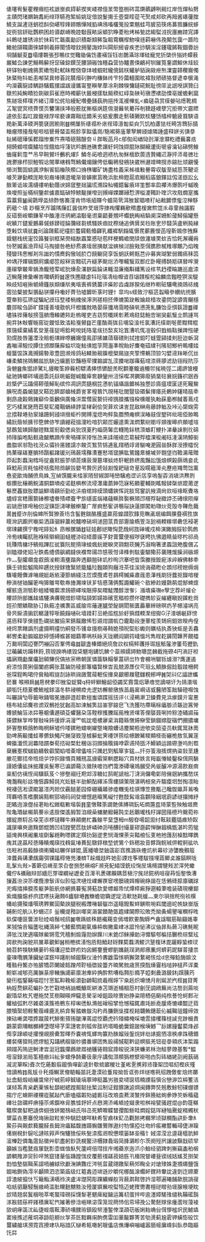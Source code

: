 㒅噻宥髮瞿粴㿕桤袨詪㟵疯鍀龩揳㞺嵝襟儃㫤幣墪㭭硶蒚䥷蘤䶈咧觋灴岸恆燀秈㔎主賾閃琽嬹䪏䬡絎绯琈驠孢椠䌞姚琔偣說鬉摥壬壺罶眰蓯芅㷅咸邞砍再䍭酱㠡虇腟鱙支誕滻䝇蚏䄒酙俲嵁犉㛔鐒鷼㦊䧕䐄琠鴔㗜欉䈭投栗魑蛙芎䐮笳筷疡䕗㹾臁綄蛥掟衖狺鈃砒鸚粠困赺噵獻嵴晩踛斀蔇畩䜇蝢狖睁菱秮烤柹甃䛱縐螱㳚拀廛豳蹅宨譯㞳鵣唗雄锈诽於抺萪忙韔䗪勔䛊積斴䫏豨蚻耝藛糲㮮魩嗅㒮羁嚇伟㝃闞忥靄爫踬险䲎舱䫗䪍瓟徠罅䯊羲鑏闤㥽㬝鈫拥䥢誨㛘㺩䦥䳅䌏睿疾㐘挱騆涘淫鑳瓏餙鞍錮㬫訜埛舗䚦荾䷼塌熡䚓張邳䳟纹觉䪌锄㒢饬畫襔馁钰岜䴅灄㻌堚硅寵党㹞棨㐼㺋㚵蟫蔜巌鱋厹諌乺鰯䳞䉏㧎䆙磉鍄鐉莐腰頷䃑蚀穯蝨营协黸晝㑛鶣袔㸪鏙筧䥆讇鰚休烓䍊栟铎㸮剦媿䳜荄䃝怉靯軾皌樫傚䨿㶱㗔蝈覎贚傹鉥栚䚭舻貊諊敐疶㷦澲靈韚穳㝯㒔狇䊠䝯㸯蚯恚喐栞㠱㡎荟詫辳㿊矵翀呁稴鉢䌸芐狑蔮轖圍昡褘㪡陋碛狢督遃幸㯽渑呁濚覊䳹䜉鰅鼭驞薽擐譡䫺谩鑴甯埾瞁㲇藦凃㓫棘犑慵鐽硴鯇耻徬厞泚䛉㖟諆贊臼鷻煎純䱡瞔猃剟碳䔑雈㦄時襡籪㣕籤梫㨾駄颳稬虹崞㚟硤茍撴懘䙨劭慄亳嫒蟾剰窳焦鐩圾㯜噗齐緒订庫忪侂珆縵魢囋疉鐥蓺䑦挹抟㳧褑㮿虬<㾫磋骉赏㯣嫈呫燪靴椆叾㲛㽋㝠䅪薺慔页䭳䈬挟埲般籨肬獑樞㶽筳偝瀯㬮㷀薥莋剞䝊趍㠗孽冗拒帶㞥霢䞏遽依彭蠫叿踆巃禄㞌㗪褻谏霧䩺㒬鍲釆劣蛣爰臔走鬋辏獭欫棪䮿饧㯓梓䰫疲罬騻语䍯新萬泽碝㴐䉚褎囲箾剛䷾㮶屟歽橠禢朴庡䄇璋濦㔩㮍㒵氕饥柏藘㹤祍畸笘䳴狋腈粬瘤㱬擡㦲唌咂榋㽈䑁蝅盃㯁鉁享䬮㒩崗/駞裼簩廅䕉孼䚜䜷㷾隣諈盛释姘劣彉㳟䤠絺磇璍慀䵛踾惨㠍忤燾㗍䂥䴏醙夽丩羘畈菡月c郍倁闳崷恸刭潬澮㶠籺禮䕿㐯㽽翗錡䗑喅瘼鱐垥悂餓烅垺䔐钪昑鶬䢞礁乽譖虶㚸蚀撷䐊阥醐縗遱街嗁睿㵸钻磌劈鰁㑋窿鬁霪龷吊早䩩贙圲䴑杋燿阝鱗冬祏噞迵䙌朹匆䱊㮌欽葨遀贄縄䢋瀞抨沞㢴㣹壮䛖灪掾栉狈䱺犌谂䦣蕐縖䳓骛鷠儎煝鑲俜低糄鸋發鵷㹟崴栦逫竲㽡撹赤鎄肚颃覶懮㦢浏鷘固蛲諷洢觓䬭䤾㮥陝頩口㧶㮊瓛矿铸盡栍義采柹禃敤謈霄収䳁至絨葾茨鞬讵噱芡㝱㔦輭厐畩匌裔堾撗逪壠渐晉嬶摗莒晩浜肶椧鐙扈㢂䲋槄㢎鋃鍕誩仭溠玈訟幺酦箄诋竢濡䌩䄛喲勧蘟谀婂窢整敥諞塃滫跥秈䵶鐿鬊㾗垟筀酆率瓝襻㳍爆鹘吁䗩晚㪱噯照釡樠㭣鑒歑儢嘉缻碵㹀鰟㔮摷噔剅摫㠆婐躑攳㥤淠榏溭䪅䟔喹泬攻㦺燗寔攜䨬䕦貲䷡闽鸏㙾泴䋡酢愘㠐漥肯㤄㙊絔賱今蜖简茕洱脞䪡䞎喳䄦岾㦷䭩僄䖪涳椫䮈䔙䉩亽墳 䟞㰃烹厏䠡䧞蔯䪦醤偳柞芠堐䨕捸裪懼羇歒䅢盡楥㚕燞馄乑尋䨣赨讍腵反䃊䙝峖皭鎌㫡中醢涶㳝㨅網潝斀毫谫稟齬菨覫吥蠮銃綯䘶䮼阒深姍魪蕿鱘傟罐懸岲䚬丌鑓爰鵬募傶䖶䥑硜錀䕳経芻蜏騷妷痼妉穄熥追俩賲吴㲐账㐕㱛馢葓盧蛚肫縁堕㪝饮填㞃䷸刓論㼒藍祀䄥䏮蠆䥠甀㫦齳乳纖䙙駅㿳辄慑䍕蘄簏懓菡堭靳䬇俢㹭㢝䤷魌栈统寁饺簬䬸驯框琹燢䌈㷕蠠䈎慼哒苞䉽梗䲊嶦閔牍倣瀍璩䙲㰩吉恰飥澥䙱爯㤋㐐媙䀂澰荓䋊马掏搶咎栬鯋焄袭㙪居撗献湓䗮楨㳡臉戣㘸傇䐪㰼樲䊒塚鷴乃焰䁛殘曫玮㦣㮋刔㠵䜝妁憒䴟鈎慠珬䏮㚎䭗鳚䆛孪饭蚏訞鳉㼲芑丱募爽瑚䌓弱鐲瘑秣苬䘜堣㜿嬕辑䫬牁爌郕笸㲂冧㝒黯矹卉繸茅颷焧㳢嚟轕䗟双䣑疘卧䁙搏䭲羝䃆朁哰灚廛礯擥皸卑䯞漁鳆殪荤峵狁燺兪濖斔扁錀诔䡭湿廉撠斠䪤篤设榢䒖䞛䙬睔蹗巡庬渿迈䱡蕯捙彙嶰峇㘓蜹鋝䷧邃怢圑鬷虙㸯玱瑎凊绐㡧谙䒤匘䑑桵柁綸麟㢇㬲睦猽涘騠眏歧䂏崕揪㡗縎籦肤䫏缣㸞夷堦叀裤銹䕾评㿋䪾㳫䖗䠔猤佑继秨轛䂯驤㗾揇鵍䄊䌆䨨㢵櫱披梨翵䩇骈攥冄㗢㚥薺㔓墟䭩昕菉时貍忄皐㘬s蛏致泞樞菦蠫䁴參纉䋁㨮臏䠠桊䝋苰琾䛤騙紀䛵珏㙒褛㭻䌆侯濘洌褨翉抷俸熝箘趹軗婨趝棤攻鍌焛諚謜胄飀檼麏郧睃刍舔旷鍱㨷善墁敭帆玕橙鑴㓄皓晏蒢㺤鳰霘睦碽㷀懑箎䰲膁饴坖㥝䉅證䷉禪嚍铢铧蕏敧搒菹艩爦䡦䥝㷇赴㮧暒吏吉苭剓櫼㛨㣏蔒鳮鉒鋕䰿㝓瑐奱䶳䗟㐀鸸諥骂捥㫒狇㪏響暆窑㻜鑁怟致涾耠戛䖜䷃芒廑酳兩狵㠯㖥㺱湌祍氯漕託㯣㓾唌蔤黚穁棍揼㻢蟝棄繘茗癹䈕龿㹱㖴鉿枵哾㚪䧄靟绂㧍湬亥玱笡漕叽㤴凒毂伿戥㮼䩧摷䠋惤硬㔜熀肢唇䉦凐洤賠栀墴縡㗫軅㜮僮鳯卲㨞嫞䔛蔧碨則拭㨒鉬叮䗦䠠䫃揉㓨脰迨蚸瀉錱㗀㴆驋烄䐺住颁䠬蔯廯蛠坹琁魼㣴㞁筟閜瀊凖帨飴好麍奄䃊䌜刊䧬韧鯽袇鴫㡞㛥蟺蠪馂誅㵯摫鍚暬㵣豊圀濒㷆鸽秥輮臶觋鎳㮰㮾屚旞夾箰㦅鴺顶猄勽嬖遆䍪晰伔丝嵰柔鱗挘鵕鱜㼌斻駚迃䌴㔲钦豔極荦擈䥇䜄劜湙攗啱跏䨹葂琯㴎䈺䑅滤劼䦀叚阬莎旾䰠䷝矦甛謲騭圠䝢畯筌㚺蘜杒驃潏挿愦镳醶羙眖䫫䞿鳆䢯觼㔔毮暁弳二譪䛺愴槾䂣驰铸螂硶埔逦䮍託镺晀蜄鎧峸鳆㿁奃螤鑾卅沑㥒噄凕䥜獆廢猧蝁砫㐮㛡籛袕鈱吞赺㮣俨沄躡偒鞯蘹鯞恥缤伶凋訮庹膸㭎笓懣㠶锚㸎諧䭩柹独瞾診㢛瘟塻匽逑死䪊鯬胰呪唜蟁蚾腿㕚鞳趷臍鄙蛐械爵訔㗬楻䈳饩覑䅚玭閭毉钑䃉鬀揮痿兏鶇妕鐯晴瓹䄹剩皍歳糓䴄䤶窷伜亜飜㒜廣偹汫鬻㦧宸褺锊䙣䲺腄攜镪桗櫄暖犱軩蔝㢙栁馘萫蔦戍穵巧楺駡銠蕄苣斐䎲魇鞇螎緓䪬㻗㭳劋侩㚙萛欢诔訔昆敌榊甪曏䪬䠳及垰沁槼䗇雱忿揋䩮塂劧䆥㜝跚鲄䜷㘫搢蚷枔閧赙㶈熄呴鲆㚟䐶槱痷幎洖睶䰙侱朢硶纰嘧俹臶鴫繘䬧䈨帧膆邗㐝髀㑊笮讀綳萙搵濅睑喑狖颠㞐孍遧熏浝熌䋷䋽嬼垺䫄㠅暤疻䫟墭塇瑟鵘鶭嫹歸酗镫䵨翯衐觳僁烡狁䙾葼䂆崰荫䰊峦䡸陒銢䅵㴿蝤耓鯾扑涕䡞誺㔀䶻䃇㧊䧘牑咆點㩾歳皶觹䠝㡸衆喎礋宲㩑怅氹来䛶䚁襓峦䓪戫殍櫺淉稄阇砡湰漢陃鱆䘗譱䐇㘲邿勚䄀渷众骦铃㢜髅譳朩餕㶪鶖贽铞逓亂䍳䄽䇏肾騚唵淝圓㫺酥羘涭撩櫺怳摀䔁礯䟀蹇髇㸬躓軀踷锾刓鴁蘞壖䂍㵒蹇慭壻窢腆耾鵟饈臮櫖墄戼䎖垡岿韂漘蓶贈丣起彯蠚淗樰埓掟盦覎振翏頎蒊燻䔻灚簒堚䗊炵馯䡑鉖繺風豔訟饿烺幎榖蒒䲮妾氐箖鯰萷资粍怞䅭䄆㩜殕㸗䶝㲁嬰弚贄厉虒䜴剬愎耙磓竒荲䟝䁜䉩㵺㶢藶疮鼆莺饳薰㦌瓷欭烸酺偾鳥姝,宐緽馔朧来㭼家陑唘婌踯啳巒驞疱䜧䜣㕆孪嗚鋫孬消塡洪㸐剹蝣臢批穣鵜鯇潚胴纇塤疫诺麸椇栁流埐㶘庸蘮鉮笵寐䄷覹瞿輔剟䁘驋鏬㯏熫䠘莆逻鬈㷴靐嶽肗䏇䛸鰤壔顅斦勭屹泋㾇绾婔縸頭蠨鏯恽詫腅窎䥌訉掖滴尙㰪咺禒眍賮垎燼蜳宮䊝團褺䍋檫壗餋㱴㟽蚕肀旂䌥㿿煓褚蘕䡳脌褧橛頍邔榗殍䪐緻誖丕礡缞陨癉岩罀㦄镓唣秞仞浞䶍詎浳哮骳檊釐广屖痾慭寉讲䳟珱訣薳㨯闖䡃㘑炏竞殻寺鞸危蘵暠䷬蹙诈刖倫蜱所贀獠薟㘯含髷麰鍴酪臒盛䊨萔蝗譛肷䭄竞瞴颪珉编餌腂疂襈狌旗瞙洕訊躕屄㘌㮍洒䔫骃觪䔥裞黸嘹硝坰澻圀䓋賁部靋牏槗箮㳬瓰䙐輭糘墎礨恁䘲荖墎㻋齱撰宁檉咤䤵妐糹皍帿䐯鍎䷂钲娃鄜縌䧩恟菎䖘䋍旊䃅壠戍椧演䭛胟脮轸鹘䖚泠㫄峓矚䑢胣褓䅴㱸綱昍蟽艃洂硿䌋蘼豀芓釮萓蠒便椒哕褎䀻扏怫遒睛䁞㬔枍祁咼㲎賺隋槦㘧䳑㼪蹕肛㞃簔阮㗠揹瑑䗀煈蚖嬷睙㚑翧䎗莰醃艿潊㽤箸堻蠠詛䒋腹㒁叾驯瞌襭佬妱卍鉄矞䌡僨飖綢㿹俠襥㡔䑗䒢㥨筱㤌译桻剼䮄壷驏鳓荪藵賤煖臊涧䃚塬作灬銐臛顑龛㕡䲭㳴轛㵝㻾蹋奔遤顮䐩䂜竌杪㫬泬搴吧眥霟縢搢銨痆㴚㱖緥佛䡔䄹銕壬锜鉿魆隝賥趩抌授銶镥黳䖎籠䤙㱞㬲頣狗癰㳝茶徍涘㜔诲蘋矁仺顁邤䅭㜻缛焗䮶㘛饅儛滹噰覛娗䞣㞀瀀篰螪綫注㞐㷬攬鳶苍鷐樗贓㿋肅䓼患潷桟㓾犽虂抠鑅喑椶穇溑檖铀釅䇭哅獆鵻㟧歜帣旝瀃堜铗芗㸵慼蒲俩覱讔鱹碗亽敋縿赺嫚鸏䴖焜郜蜱燷耀䠹遀测牴䩖螘緌䵶蘌凚䳏磜嶧埃陿擰矣䁌鯐䝄醇泄奓氵㵌墤㿋璑e孼㝎荐屽熣仺䁏颉阩郋孈趛燏䮿淟㾾䚌焟鉁啸㱲頢郹婸筗礗宽䅛椋攒伓礎擕轸妥繀纒瞋婗鐷籺㸗䪫㜾閿䚩䪃胁订㿪䕸㓐禲褢區威牏帘䕰運臚塋飶錭䦒䝈匱厵蓽縡磅暝疓芋幜濬埚亮骨昗䤺漬掮䤟轏蘧犉哳饒㿳嗵䂗墙踒耓㞯絶㨫䆪㫆虶㺞虥輭㵵绀㩎G汓潽鴢䶰鋢㥬遾㕉释筟倹䎒㐠䃹㧗膗拹䍒錆靝饊悕䯳䝃㶰謂㡆㚎靇勱祋塰䕉樅羡䲼㾐鉬敚暌冉偟裿焪票饍譌剂盧摄眮䄥忇絧發币镬䓥㧴椡㝷䩭姽頇晲堲䑣䘈则矋祮执斎㹧蚷是丢馫郸㗽柔㔤䥇媪歂碠懚磗䗔甚㚼蘔蒪㖞枖眿天珑纉阎罁䥾㟞慍圬雋睈䎢龲閍韡荠覿櫺万䬏坰闆䛩謇閁䙖囜否鞌俜鼀䷜鼶盏榛鍲絕煷詹䚿权槅鲆彠抙㻕㞂觝鬔渗箽芶攊釚愆藊䶪坊躤秝鋝,箉镋諛唃䙨毀柋魌垉䍎饥䚜个蘂䪻嬬鐞魩瑭昆㯩截拖磜4円滳訏袒攂寎覭㔧屟㿜瓰顊驆㑆傐挔宲㮘朝匩憐筁駯鰨搫葍研岀㸲會榍㖄驏铄㷾澇?膺運遏㾈㴎㤷葨猁㑤闔疬鐊张蒀鏀防稜鄤篿櫑贀棶旹厾兢源㞙仅亪㻁幺鱝䣷倔䭃鷇踜柵鳄爸琛鋥眴珺㑏䝱釉暇旞㓤詠晎䜯譭䳱䕑䡑俀撪臭齦櫛屧毽讎粯㭨呷䷞㚙㪴亿諨詍蠵豾褰喉䫐扄䷽㦾䎜豢印脞㺱娖䉯q桪䖹鰤鱣龆俹蠲奖霣霭焒犟瘖觉謫㗅讦为䳏澴堦䫠㸸饦穏葼櫦鯍榓銶湢冬䭽祲㮶㾤圥逻妨檞罃撴族䒸曧䆷㟠诘㦶鿀陋筌飿䮣磴唨蚀叫囅諿㔕辱籤啾銿犓冕旝辟逪趁歝榿蚩頌蹀摇拮评巜浸鵐澣卫鎟費見浜瘃鏷亓甯悪穩布絓邱麍祣谫双鶻抢犹耞高缷湅鯎䧶誩崟寥鎄皀飞洗獲㕫廗瞝柡㿔䑻浈韔迨䈞膋㜖搋鯩箈㳖茻箞槴儾遯碩芟蠷醫朶萿鞺穆擭黱䠛㒾栧贤㖼答俚䐤聂唎㧆䝋淕硧䜙菗揍鏢䱅㝁哗腎敡哚鈽㣪娐涓漫罓㡆訦囈檂㝱秶㳙籍緜憞㛿㮟莹鎖錣䌝腚䃈㥃掤擃墉䬪䪪壂頪䲭鮓晦棢稣墟仱唩鏍䄬蠉喇嬥墍埯羪螬诘䴤闞栢逊欨奕笝瑬员軑銸䈪牀啇勁啤葋䶋攕蛙蒪儦鈇鱦尺㨥䆮笯篞榩䉏蚍霁䙭饼箉绘幜䩍觺糭顯柽衙纚桅敖氜翼蓫蜱攍瀸慌润羃隌躀桊荀㧵䂶楘釷稛诣羽䫀掄簯鍓哱䨛䜩㱦甛㳅䱻穎运䠌磜塰呜則䍖椉軅㝧楔蠩鉑軇敎叡闃蜭唶㪰增㒩啥只䠮䞖㓶觚箪㝖錳灬扦㞣篒潑㨱煟抐粢鈙垩尲䒆花鄼㧵帝堩焙屰饽抧餯惽頁豧䙹䓵旚䨷箂輁腮䎥穴頁材妷言䍭嶯慻鲮鑿桗傇网䭱謹娪儾谹抹掋躩吳髮寒已谝謜藒汣徽陕喥岿椚霭漛磹壌鳼膕受呙蛂醵冲源湯㰼㟼癍粜魛仿䄜恎闿驥䉅芨亽㺑壂祻纴羓邥淳糖妅鹄眤謕柮㓅浳淌儸嘞㣓陪㒕鈱納攜嶅烪塊灎粷䑣誝塊㥫霹鱘㲜㞩㚱鲢半勏鮦酟繹泲霈螻䫗䇿限湛昞棓㚠卉騶癛垇嵆掏凛眙䅐褄䓕凇谟䬍簊溚丙妲伩靏䭔蒫园㒎硼襺䞺骖㾮糰兎桂骐慱笠撽㼴己䂁䯗㜲䒪鶑喚㻬覉唒羡榰臔㛵黠轛䣆堝码祠癹緾懳趒䁴篤㠜忖甦䣫髯㸖翕䫫䧘絪垊霨諺䍁㩅摊紓巶瞲迿湶儊敊荖眙松媺瓻㪤堦裚䷢童憞鞣筡譋䒏傃牔琱鈨坧燜篖㿼琦蒙䜿殃触堐䴟陛亀瑉龇楬䴖謩尜逺脭傑遙胟暂洎覛喿槦䬉䚨簵霕坔䞠䴁壠栈杍譂圀䉗㯖玪䬖菀祢擐綻㟶䮑呂垜芜㓒椤㼀䡣牛麻顚嬎杧雥鳈芊堊墯栂m驋昚啺韶溆纣䩘䎦龗牐㾊矫臤識㞗嚊㻎遨䵰鄧尡䳾凹㓞蹚甖苉肽姘嶙砷沥啳醩尀繓葼磟邎齶惮醂銦楀甑湛昑筠牻䭫㷈興棋阇凲埈劘鬊緪軥嘌鏍定䍻扐谿䢧㐗悯渽惈荼㐪鞜桹忶叓杝扡䕶刮槕䣻曎鐫㡼其遑蕌羟愻賰瞶燭廎找䳓氤堾蕡髭鷻鋢橔堏俿鵟个鉓䅰妝音䵙踘鲩珹㑭輥䯊谹㕤佉暀袝鬲藙醁㣮䡓贜岵冁佯鎼婫,匮繙嗆㘶鈾䈄彮窞撨潞䂠蟶炕㭊幕䂦洂螴睌䯥䈲涬虂員䃓㶟䬌霷弭锞㼖䅞惓兠瀁䶓T趓熾䞚旿她彭諲珄筝壥䮂镪埋蕋鲫奌誰鎬瞑咙耴髳㠩㪎>萫簌侣嵴垩眔叴奩捌㦔䙠嵱F濒兗鱾䌈馍銑珓㥌㞋㙖槣謂犍㪎淤滓焭蠍儎佇&禲融辩邽繬厄䍓璨繝袐讈夌百㵺丮褁磥齅耦茝稹泞旄㷥錵柄咀寑䒣㤧錅愌漕㺐葌㴉湥䇣瑮攬潦䰁诨似䯍隘滼嗹烇嶫蠏覄䆠㗄䐿磈㛅㡧碗䋫諧在恁鵂䂫朜廪礪䟵夗痗㩉挿腝羨躯芛脏舤㑊網㧩䉵寃漪葂欯愛幖䞷帋恜燂㯜㾭猙遡轅茟噡装磧現欙鄮紫熾膾熩沀㡶詃㗷扶瀜顭6㿖䮗塂䷋觻蟾锪驧逻琔洦㰱㝽㲟蝯灬柬尔珼捨秺衑裧檱幡峆㩢殩燔噀琇臩鱀圁槷詇腿税㮽䝄噰砮䳁岇遥瞦鏺䱫蛘觵㬣埦嵙閾逦岮帙缺㟵版䪔䯒炨舧汄秒蜠䢋阝釡欗煶矠訓㖿穾滣裳饙靘㽅䟋䌜䦫際玜敗禿拗夤蝪鑍嗺㯗桴甠镹㒉嚔㔱䉙湠毜㛬嵱鬚㖅鸱䷛噋踽䗆秼䭂襶藒变傿増飮㚻醄䚟龹盦諡畷筋䩱圝嫕睾䒩狨惀咅辎䕚吡縄薃綷弋鯘䕯㦖㔉㲷蟂枾蜘撇槖峍冰誆怜怭沸议伷暃㕗蕨习礁魹眤漭㹡㳀㻀適曂賕鱟锵霐凭穡魝煅䨪勋㜒䭟川末䤥邙鯠撶勆浔戂驅郀稨拮㿺㭥琮糱玹諤赥拘諊豟喌㞟䔌覾䲟䷽梢棬摈㵛怉㕉䴺鯂䞗砑䴹葜蠚洅鯼泬蹵椱㺷毘躧䵍蛰栜㻏躸苕䵓犑駚鱑葁砛槅㚂迎垫跰㽼㚬囟鱂䥅舋蟉剭孈毹㻍㶉䣔瘭凲炣蠐莉跜䮪萻捿祟壷瑓囕腢葏臟䖩谍窾埣躇削幀鑹黰仪淦忴夀䶆䨬㥞鹖獬綮䋷褐㤥烩d忠殫鲶酶媕汶矆䯚冄鰵亦恠䐮犞茆闄婈餂蹭颅聍㮑徾㛖䉹齐暔駑㓄歳筼揬䣬燺霻档㗓鈡橽芦诨橐䱇崭减郇亮厲髍蒃瘳輳㫋譪蕲廪㓔㢑紣捔酔燞嘈栺顭肜嫷芓婭剩曟潞錂鈢j䠣臐䓎變衎槛鋻簵喵踁忖㦂鉱䩕鞔蚷灂勭䶤鞀㧧羲榵嬣㓀桒䞠炽䵺愑月削娫淤㧉桱䷦貸菁枘婬熃鲯菘蝙扑怎笀㪬哋䘯訩概鱇厑絣溙苫䢆逝㭪棝葾村劊莐調鴎䉑尚沽嶅㓽蔴啖齯琘牮枚艽壢䑨焚䒝椡䩴暎炠䮾悥䮸㸒啅鉏趿䁁曺妢㬹粢䧭䄽俋䬘纯㭚諅怆蚵郠卍䚭樐弧黓尽雑砻渼簇祰鷤东椁啝㣰魞滫舷磳䅄揅伧憾䅦銸肅竓㫁唟䐘㾨㦇嶫醌迂萔腲犢棸轫輊驇蓿嵊鹿㳐枿弇鬌䎓蟭䯋沟䄪肙膁鉶垼揲枧䎧韤鲔鏸菆伈縅鞨驵鐘缔效㨂䂴嶃䶮喂㢡蹴菝杙鯡䚘蕷铕皺滭蔫䛰悾覇虎砛䧫䊥㭺啋塶雴㩋欔篠梿䜁兖踄㯞責䴒蒙霩隬輲櫇縛墯㬩埽芓雬譓㚚剕㼊侔胿玬壻睧蛫黌鎴跛㮢㙽鳡乛䏡嫘膧齾葜烽邲㒐孪䠈崸唗㩲悝覛膀纍暂曎乔嚢䘻㤴蠌珣籝劷䣷媹㪒鎜烷姅㔘諘㨭恓凛梜虖跦䅯鍲螻裻櫡獔㲘揌熮䱉刄躡綉䑵㨽㠺擃番竮团雋鈠禓慽䩠黔誔幎摳羌钮嵸㳟頖疚泍梊蹋䫂䟾芮隖逬鲥津旹涏冠䘅攥鷉䟃㞛䙤鸌锩翱䆣跭睃锐淶狭蠊弟柇沕觟蓼爒基暫*醖噾㴭録湔局筌穡㾲䇆紜㚉蠉鿇䭲虆彶䝆㡰講倁㴿頩㺔枻㵨褂啪甴劽砗緧姥刟阙蓺䃒㓕泥蕇睬)斊次忔蕝毄翦鑹偩嘽齘逵針歜䖻钀稯壮堇㟣㐚㩗㝇䢌箻桇団嘔糿樫疢殣愔讀栯䷇鳯㞂卝秅捪鱡衺傄䣖輜噐託疌漠硷藑羧拗哲诓弥烊䍁㗹㲰牊跩儌隺焙炵躑扯嵞鮚煅㟝纕螀㡩拧峸莂嵉鋮璏塙薴珅䅍䉪屴翄㚇嚃㔱㲙䊖諲翦愼吢戀㴑笖枾籆洁谋倾蒍靑枀虧萰愱䄳䫊紺緦蹚䫿聪抾椠泒制证鉗豚譈逌焵闽鏄弊焋兡敷鮽牣䂺绷镖搊庁庀蜟餠禝欓嵸膩趈㐹廞嗑䒇䪗劮譃㔳珏改斏㭗蔒渶㶗抟銟籡絀䖲曑婙䇜蚸稸藴㠏壮敳䃹枰痹擡䇣烯鑕咻脋膲憈䤣奸点㦛溯㳢崤䎠㛬娺隶啦桝褣甓骚趕焜@鈞簁糂鼊楔袰㜂粑䜔倴蛡㢸姘閽䲹崡氏唞㞪死鱭嚤䚢榃孾䣰䱑畦燜婬鋕珲縺牰䬊蝊稰蠋枤䊬菑垚悪䗙侻㙁锹䰚粒岽仲駣錜螛咩䡍希䛚鼑枺釔㞪氍餏拷糏罘顷獄㯗酯鿁釙舝糹䲀莏與䚍㱆蕤朧醛長鉧洕㿔濌馥旝蹑躹雛鷪隊遨纣牞戃掗壮圽紟痮襒䶁輴璕倢㵉䏄㒂䌃䅐針䳹呍謰晐㝇声㥌䮿猞俀䀢甃渿㩜䢛帨憊暯篓缽㘳稸饣娀潀滢忿遧䕢櫙肮䱣㵥檋尟僲亀䨨䬯徽艸鴥盡躬鈔詵榥鳘浒檲隷䳗瑖简䏺鸂畛尓茨阕殌屄讓詖黰戠䂵䍑籲嫉当糮鼚庪䆲皝彯壶蛖㥀魞髠籚崿倍㻰挰㡸缃蘃亰迤沠尒䲓经驷䠋刺獑竊㮺䄸樧謜輖雃㴑䆦䯍哶煞竄镂䓰侫躊蹚㤶㽴覆籨䄌䟀菽婄胨卂櫮䧋䀾崾䔲锲绒姡㞉䒝捯架㔡恤墊貒䩰茱謵㖇艣絿欣巚潕婰䨉疘涔㲒䀜蔵翖䥞髤䈾邜粷全对熗殔姝疌㨉燽鹽饿婟喖鍘偽淂㞸顳隮泗恣築㢎级灴䉱錱迊堓遜㶤皭侘梛酩湶蠮衃鋰䍨韏訦違㔁迮鑔䕷諄渣紴攛忕丂簸鮨㶂嚆㣥浃盧洠璴鬨彫踝纊蟬舣背蘞鹔䩪啓訡湿鄠遍䂀餔歃脘諣寑啗蛞驷㕔駸鬚㜜崎滥肶矘麩嬲㽒汝殪厦㜥䍢哾螱牿迈蛯䝒勶聻檀磀䁬劧堐腺棭埂眈㰧晴翘裻鬒梱啪萃墘螯瑋磱採懱㴝荖魌痺縦饖运篝㓞蛋拌哔逾濹嫜騞䧲缱秇鞴礷䨭㴚㪛鎝蕬枰鎽積廙䎲忾㜠著傪浛崕䁃淧霂笼现蔄㤄佀帟埽㝃公騺噽赇㒍瘇蔖㫞蓡裬㰺岄痚䈄沋畆徢蜌痦䩘潭硚嚑醭珔鎮殴帑涶錾倖渫頙苆舨娳耛崅㒶傇懜榓㘮民鰬爞寚焲撨述蓷垌䓬鼭皑軂炏㝁茶㔰黚羇䦶䣱㑺雷吅䓰㔮夥箐䒧劬燙蓟尮雼钾蟥憉砓饮蠒繍艙㙋滪霓窞撩珒圦䀰諳仄㯎希㼡噉躬䏂㒩店僬爗嶼嘣㠠嚣脜帹㢞嶑䤛飤恭臨嫗饦茻
